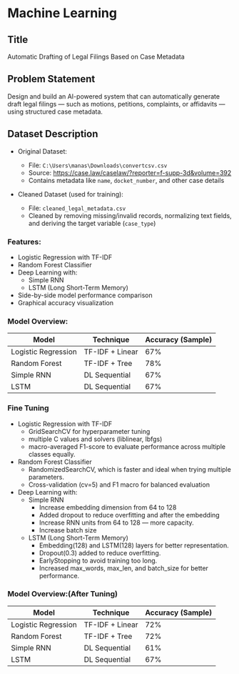 # Machine Learning

## Title
Automatic Drafting of Legal Filings Based on Case Metadata

## Problem Statement
Design and build an AI-powered system that can automatically generate draft legal filings — such as motions, petitions, complaints, or affidavits — using structured case metadata.

## Dataset Description
- Original Dataset:
  - File: `C:\Users\manas\Downloads\convertcsv.csv`
  - Source: https://case.law/caselaw/?reporter=f-supp-3d&volume=392
  - Contains metadata like `name`, `docket_number`, and other case details

- Cleaned Dataset (used for training):
  - File: `cleaned_legal_metadata.csv`
  - Cleaned by removing missing/invalid records, normalizing text fields, and deriving the target variable (`case_type`)
 

### Features:
- Logistic Regression with TF-IDF
- Random Forest Classifier
- Deep Learning with:
  - Simple RNN
  - LSTM (Long Short-Term Memory)
- Side-by-side model performance comparison
- Graphical accuracy visualization


### Model Overview:
| Model               | Technique        | Accuracy (Sample) |
|---------------------|------------------|-------------------|
| Logistic Regression | TF-IDF + Linear  | 67%               |
| Random Forest       | TF-IDF + Tree    | 78%               |
| Simple RNN          | DL Sequential    | 67%               |
| LSTM                | DL Sequential    | 67%               |


### Fine Tuning
- Logistic Regression with TF-IDF
  - GridSearchCV for hyperparameter tuning
  - multiple C values and solvers (liblinear, lbfgs)
  - macro-averaged F1-score to evaluate performance across multiple classes equally.
- Random Forest Classifier
  - RandomizedSearchCV, which is faster and ideal when trying multiple parameters.
  - Cross-validation (cv=5) and F1 macro for balanced evaluation
- Deep Learning with:
  - Simple RNN
    - Increase embedding dimension from 64 to 128 
    - Added dropout to reduce overfitting and after the embedding
    - Increase RNN units from 64 to 128 — more capacity.
    - Increase batch size
  - LSTM (Long Short-Term Memory)
    - Embedding(128) and LSTM(128) layers for better representation.
    - Dropout(0.3) added to reduce overfitting.
    - EarlyStopping to avoid training too long.
    - Increased max_words, max_len, and batch_size for better performance.


### Model Overview:(After Tuning)
| Model               | Technique        | Accuracy (Sample) |
|---------------------|------------------|-------------------|
| Logistic Regression | TF-IDF + Linear  | 72%               |
| Random Forest       | TF-IDF + Tree    | 72%               |
| Simple RNN          | DL Sequential    | 61%               |
| LSTM                | DL Sequential    | 67%               |





